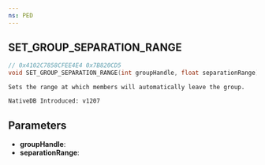 ```yaml
---
ns: PED
---
```

## SET_GROUP_SEPARATION_RANGE

```c
// 0x4102C7858CFEE4E4 0x7B820CD5
void SET_GROUP_SEPARATION_RANGE(int groupHandle, float separationRange);
```

```
Sets the range at which members will automatically leave the group.

NativeDB Introduced: v1207
```

## Parameters
* **groupHandle**:
* **separationRange**:
